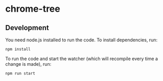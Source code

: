 # chrome-tree

## Development

You need node.js installed to run the code.
To install dependencies, run:

```
npm install
```

To run the code and start the watcher (which will recompile every time a change is made), run:

```
npm run start
```
